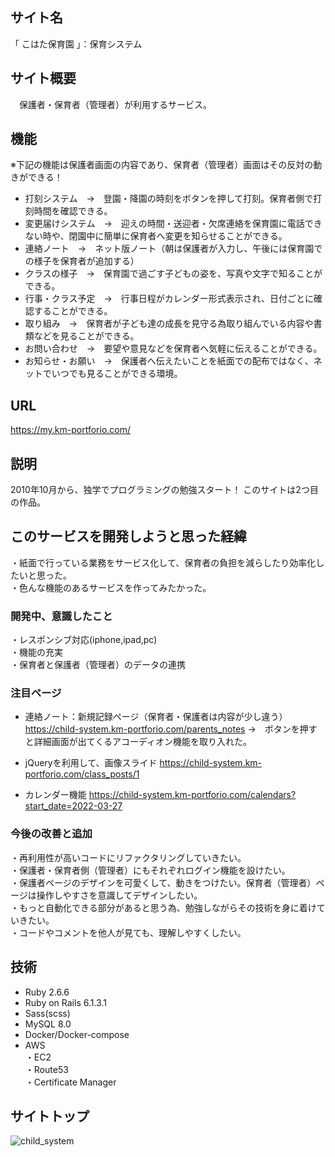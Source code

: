## サイト名
「 こはた保育園 」：保育システム

## サイト概要
　保護者・保育者（管理者）が利用するサービス。
 
## 機能
※下記の機能は保護者画面の内容であり、保育者（管理者）画面はその反対の動きができる！

* 打刻システム　→　登園・降園の時刻をボタンを押して打刻。保育者側で打刻時間を確認できる。
* 変更届けシステム　→　迎えの時間・送迎者・欠席連絡を保育園に電話できない時や、閉園中に簡単に保育者へ変更を知らせることができる。
* 連絡ノート　→　ネット版ノート（朝は保護者が入力し、午後には保育園での様子を保育者が追加する）
* クラスの様子　→　保育園で過ごす子どもの姿を、写真や文字で知ることができる。
* 行事・クラス予定　→　行事日程がカレンダー形式表示され、日付ごとに確認することができる。
* 取り組み　→　保育者が子ども達の成長を見守る為取り組んでいる内容や書類などを見ることができる。
* お問い合わせ　→　要望や意見などを保育者へ気軽に伝えることができる。
* お知らせ・お願い　→　保護者へ伝えたいことを紙面での配布ではなく、ネットでいつでも見ることができる環境。

## URL
https://my.km-portforio.com/

## 説明
2010年10月から、独学でプログラミングの勉強スタート！
このサイトは2つ目の作品。

## このサービスを開発しようと思った経緯
・紙面で行っている業務をサービス化して、保育者の負担を減らしたり効率化したいと思った。  
・色んな機能のあるサービスを作ってみたかった。  

### 開発中、意識したこと
・レスポンシブ対応(iphone,ipad,pc)  
・機能の充実  
・保育者と保護者（管理者）のデータの連携  

### 注目ページ
* 連絡ノート：新規記録ページ（保育者・保護者は内容が少し違う）
https://child-system.km-portforio.com/parents_notes
→　ボタンを押すと詳細画面が出てくるアコーディオン機能を取り入れた。

* jQueryを利用して、画像スライド
https://child-system.km-portforio.com/class_posts/1

* カレンダー機能
https://child-system.km-portforio.com/calendars?start_date=2022-03-27

### 今後の改善と追加
・再利用性が高いコードにリファクタリングしていきたい。  
・保護者・保育者側（管理者）にもそれぞれログイン機能を設けたい。  
・保護者ページのデザインを可愛くして、動きをつけたい。保育者（管理者）ページは操作しやすさを意識してデザインしたい。  
・もっと自動化できる部分があると思う為、勉強しながらその技術を身に着けていきたい。  
・コードやコメントを他人が見ても、理解しやすくしたい。  

## 技術

* Ruby 2.6.6
* Ruby on Rails 6.1.3.1
* Sass(scss)
* MySQL  8.0
* Docker/Docker-compose 
* AWS  
・EC2  
・Route53  
・Certificate Manager

## サイトトップ
![child_system](https://user-images.githubusercontent.com/76243106/165857243-7a535b17-7226-4cee-abf9-589d96960614.png)

